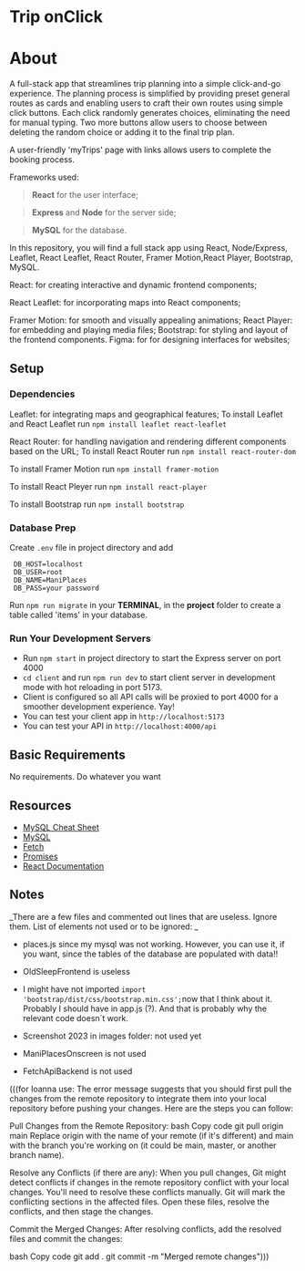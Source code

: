 # Trip onClick

# About

A full-stack app that streamlines trip planning into a simple click-and-go experience. The planning process is simplified by providing preset general routes as cards and enabling users to craft their own routes using simple click buttons. Each click randomly generates choices, eliminating the need for manual typing. Two more buttons allow users to choose between deleting the random choice or adding it to the final trip plan.

A user-friendly 'myTrips' page with links allows users to complete the booking process.

Frameworks used:

> **React** for the user interface;

> **Express** and **Node** for the server side;

> **MySQL** for the database.

In this repository, you will find a full stack app using React, Node/Express, Leaflet, React Leaflet, React Router, Framer Motion,React Player, Bootstrap, MySQL.

React: for creating interactive and dynamic frontend components;

React Leaflet: for incorporating maps into React components;

Framer Motion: for smooth and visually appealing animations;
React Player: for embedding and playing media files;
Bootstrap: for styling and layout of the frontend components.
Figma: for for designing interfaces for websites;

## Setup

### Dependencies

Leaflet: for integrating maps and geographical features;
To install Leaflet and React Leaflet run `npm install leaflet react-leaflet`

React Router: for handling navigation and rendering different components based on the URL;
To install React Router run `npm install react-router-dom`

To install Framer Motion run `npm install framer-motion`

To install React Pleyer run `npm install react-player`

To install Bootstrap run `npm install bootstrap`

### Database Prep

Create `.env` file in project directory and add

```
 DB_HOST=localhost
 DB_USER=root
 DB_NAME=ManiPlaces
 DB_PASS=your password
```

Run `npm run migrate` in your **TERMINAL**, in the **project** folder to create a table called 'items' in your database.

<!-- NPM RUN MIGRATE executes all the comments in the file INIT_DB.SQL!!!!!!!!!!!!!!!!!!!!!!!!!! -->

### Run Your Development Servers

- Run `npm start` in project directory to start the Express server on port 4000
- `cd client` and run `npm run dev` to start client server in development mode with hot reloading in port 5173.
- Client is configured so all API calls will be proxied to port 4000 for a smoother development experience. Yay!
- You can test your client app in `http://localhost:5173`
- You can test your API in `http://localhost:4000/api`

## Basic Requirements

No requirements. Do whatever you want

## Resources

- [MySQL Cheat Sheet](http://www.mysqltutorial.org/mysql-cheat-sheet.aspx)
- [MySQL](https://dev.mysql.com/doc/refman/8.0/en/database-use.html)
- [Fetch](https://developer.mozilla.org/en-US/docs/Web/API/Fetch_API/Using_Fetch)
- [Promises](https://developer.mozilla.org/en-US/docs/Web/JavaScript/Reference/Global_Objects/Promise)
- [React Documentation](https://react.dev/)

## Notes

_There are a few files and commented out lines that are useless. Ignore them.
List of elements not used or to be ignored: _

- places.js since my mysql was not working. However, you can use it, if you want, since the tables of the database are populated with data!!
- OldSleepFrontend is useless

- I might have not imported `import 'bootstrap/dist/css/bootstrap.min.css';`now that I think about it. Probably I should have in app.js (?). And that is probably why the relevant code doesn´t work.

- Screenshot 2023 in images folder: not used yet
- ManiPlacesOnscreen is not used
- FetchApiBackend is not used

(((for Ioanna use: The error message suggests that you should first pull the changes from the remote repository to integrate them into your local repository before pushing your changes. Here are the steps you can follow:

Pull Changes from the Remote Repository:
bash
Copy code
git pull origin main
Replace origin with the name of your remote (if it's different) and main with the branch you're working on (it could be main, master, or another branch name).

Resolve any Conflicts (if there are any):
When you pull changes, Git might detect conflicts if changes in the remote repository conflict with your local changes. You'll need to resolve these conflicts manually. Git will mark the conflicting sections in the affected files. Open these files, resolve the conflicts, and then stage the changes.

Commit the Merged Changes:
After resolving conflicts, add the resolved files and commit the changes:

bash
Copy code
git add .
git commit -m "Merged remote changes")))
